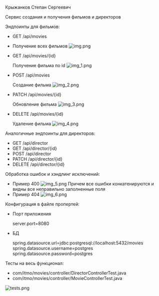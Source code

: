 Крыжанков Степан Сергеевич

Сервис создания и получения фильмов и директоров

Эндпоинты для фильмов:

- GET /api/movies
 
- Получение всех фильмов
  ![img.png](img/img.png)

- GET /api/movies/{id}
  
  Получение фильма по id
  ![img_1.png](img/img_1.png)

- POST /api/movies
  
  Создание фильма
  ![img_2.png](img/img_2.png)

- PATCH /api/movies/{id}

  Обновление фильма
  ![img_3.png](img/img_3.png)

- DELETE /api/movies/{id}

  Удаление фильма
  ![img_4.png](img/img_4.png)


Аналогичные эндпоинты для директоров:
- GET /api/director
- GET /api/director/{id}
- POST /api/director
- PATCH /api/director/{id}
- DELETE /api/director/{id}


Обработка ошибок и хэндлинг исключений:
- Пример 400
![img_5.png](img/img_5.png)
Причем все ошибки конкатенируются и видны все неправильно заполненные поля
- Пример 404
![img_6.png](img/img_6.png)


Конфигурация в файле пропертей:
- Порт приложения

  server.port=8080
- БД

  spring.datasource.url=jdbc:postgresql://localhost:5432/movies
  spring.datasource.username=postgres
  spring.datasource.password=postgres

Тесты на весь функционал:
- com/itmo/movies/controller/DirectorControllerTest.java
- com/itmo/movies/controller/MovieControllerTest.java

![tests.png](img/tests.png)